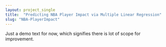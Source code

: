 ```yaml
---
layout: project_single
title:  "Predicting NBA Player Impact via Multiple Linear Regression"
slug: "NBA-PlayerImpact"
---
```

Just a demo text for now, which signifies there is lot of scope for improvement.